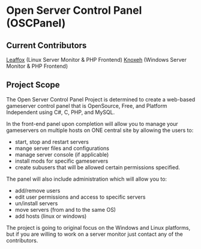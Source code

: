 Open Server Control Panel (OSCPanel)
=======================

Current Contributors
--------------------
[Leaffox](https://github.com/leaffox) (Linux Server Monitor & PHP Frontend)
[Knoxeh](https://github.com/Knoxeh) (Windows Server Monitor & PHP Frontend)

Project Scope
-------------------
The Open Server Control Panel Project is determined to create a web-based gameserver control panel that is OpenSource, Free, and Platform Independent using C#, C, PHP, and MySQL.

In the front-end panel upon completion will allow you to manage your gameservers on multiple hosts on ONE central site by allowing the users to:
- start, stop and restart servers
- mange server files and configurations
- manage server console (if applicable)
- install mods for specific gameservers
- create subusers that will be allowed certain permissions specified.

The panel will also include administration which will allow you to:
- add/remove users
- edit user permissions and access to specific servers
- un/install servers 
- move servers (from and to the same OS)
- add hosts (linux or windows)

The project is going to original focus on the Windows and Linux platforms, but if you are willing to work on a server monitor just contact any of the contributors.